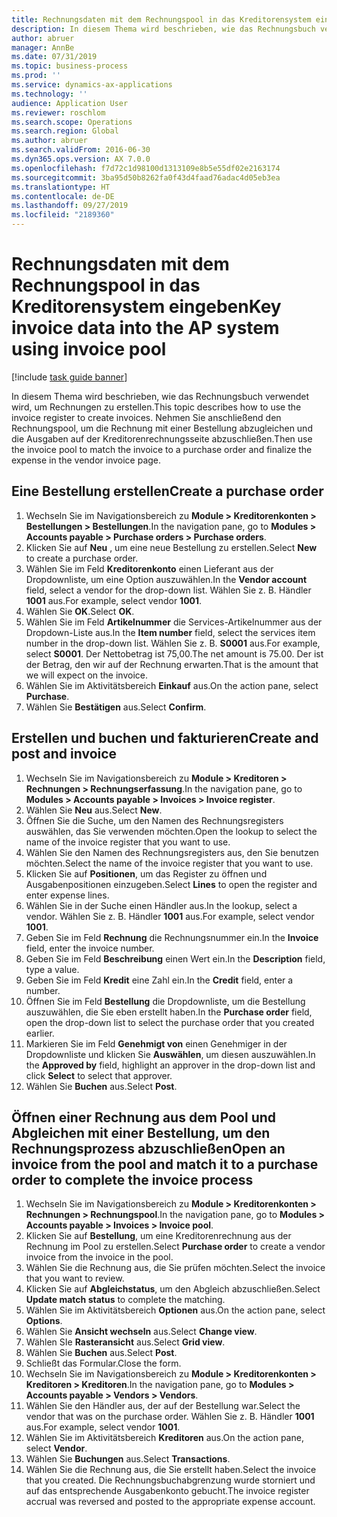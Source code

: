 ```yaml
---
title: Rechnungsdaten mit dem Rechnungspool in das Kreditorensystem eingeben
description: In diesem Thema wird beschrieben, wie das Rechnungsbuch verwendet wird, um Rechnungen zu erstellen.
author: abruer
manager: AnnBe
ms.date: 07/31/2019
ms.topic: business-process
ms.prod: ''
ms.service: dynamics-ax-applications
ms.technology: ''
audience: Application User
ms.reviewer: roschlom
ms.search.scope: Operations
ms.search.region: Global
ms.author: abruer
ms.search.validFrom: 2016-06-30
ms.dyn365.ops.version: AX 7.0.0
ms.openlocfilehash: f7d72c1d98100d1313109e8b5e55df02e2163174
ms.sourcegitcommit: 3ba95d50b8262fa0f43d4faad76adac4d05eb3ea
ms.translationtype: HT
ms.contentlocale: de-DE
ms.lasthandoff: 09/27/2019
ms.locfileid: "2189360"
---
```

# <a name="key-invoice-data-into-the-ap-system-using-invoice-pool"></a><span data-ttu-id="696e0-103">Rechnungsdaten mit dem Rechnungspool in das Kreditorensystem eingeben</span><span class="sxs-lookup"><span data-stu-id="696e0-103">Key invoice data into the AP system using invoice pool</span></span>

[!include [task guide banner](../../includes/task-guide-banner.md)]

<span data-ttu-id="696e0-104">In diesem Thema wird beschrieben, wie das Rechnungsbuch verwendet wird, um Rechnungen zu erstellen.</span><span class="sxs-lookup"><span data-stu-id="696e0-104">This topic describes how to use the invoice register to create invoices.</span></span> <span data-ttu-id="696e0-105">Nehmen Sie anschließend den Rechnungspool, um die Rechnung mit einer Bestellung abzugleichen und die Ausgaben auf der Kreditorenrechnungsseite abzuschließen.</span><span class="sxs-lookup"><span data-stu-id="696e0-105">Then use the invoice pool to match the invoice to a purchase order and finalize the expense in the vendor invoice page.</span></span>


## <a name="create-a-purchase-order"></a><span data-ttu-id="696e0-106">Eine Bestellung erstellen</span><span class="sxs-lookup"><span data-stu-id="696e0-106">Create a purchase order</span></span>
1. <span data-ttu-id="696e0-107">Wechseln Sie im Navigationsbereich zu **Module > Kreditorenkonten > Bestellungen > Bestellungen**.</span><span class="sxs-lookup"><span data-stu-id="696e0-107">In the navigation pane, go to **Modules > Accounts payable > Purchase orders > Purchase orders**.</span></span>
2. <span data-ttu-id="696e0-108">Klicken Sie auf **Neu** , um eine neue Bestellung zu erstellen.</span><span class="sxs-lookup"><span data-stu-id="696e0-108">Select **New** to create a purchase order.</span></span>
3. <span data-ttu-id="696e0-109">Wählen Sie im Feld **Kreditorenkonto** einen Lieferant aus der Dropdownliste, um eine Option auszuwählen.</span><span class="sxs-lookup"><span data-stu-id="696e0-109">In the **Vendor account** field, select a vendor for the drop-down list.</span></span> <span data-ttu-id="696e0-110">Wählen Sie z. B. Händler **1001** aus.</span><span class="sxs-lookup"><span data-stu-id="696e0-110">For example, select vendor **1001**.</span></span>
4. <span data-ttu-id="696e0-111">Wählen Sie **OK**.</span><span class="sxs-lookup"><span data-stu-id="696e0-111">Select **OK**.</span></span>
5. <span data-ttu-id="696e0-112">Wählen Sie im Feld **Artikelnummer** die Services-Artikelnummer aus der Dropdown-Liste aus.</span><span class="sxs-lookup"><span data-stu-id="696e0-112">In the **Item number** field, select the services item number in the drop-down list.</span></span> <span data-ttu-id="696e0-113">Wählen Sie z. B. **S0001** aus.</span><span class="sxs-lookup"><span data-stu-id="696e0-113">For example, select **S0001**.</span></span> <span data-ttu-id="696e0-114">Der Nettobetrag ist 75,00.</span><span class="sxs-lookup"><span data-stu-id="696e0-114">The net amount is 75.00.</span></span>  <span data-ttu-id="696e0-115">Der ist der Betrag, den wir auf der Rechnung erwarten.</span><span class="sxs-lookup"><span data-stu-id="696e0-115">That is the amount that we will expect on the invoice.</span></span>  
6. <span data-ttu-id="696e0-116">Wählen Sie im Aktivitätsbereich **Einkauf** aus.</span><span class="sxs-lookup"><span data-stu-id="696e0-116">On the action pane, select **Purchase**.</span></span>
7. <span data-ttu-id="696e0-117">Wählen Sie **Bestätigen** aus.</span><span class="sxs-lookup"><span data-stu-id="696e0-117">Select **Confirm**.</span></span>

## <a name="create-and-post-and-invoice"></a><span data-ttu-id="696e0-118">Erstellen und buchen und fakturieren</span><span class="sxs-lookup"><span data-stu-id="696e0-118">Create and post and invoice</span></span>
1. <span data-ttu-id="696e0-119">Wechseln Sie im Navigationsbereich zu **Module > Kreditoren > Rechnungen > Rechnungserfassung**.</span><span class="sxs-lookup"><span data-stu-id="696e0-119">In the navigation pane, go to **Modules > Accounts payable > Invoices > Invoice register**.</span></span>
2. <span data-ttu-id="696e0-120">Wählen Sie **Neu** aus.</span><span class="sxs-lookup"><span data-stu-id="696e0-120">Select **New**.</span></span>
3. <span data-ttu-id="696e0-121">Öffnen Sie die Suche, um den Namen des Rechnungsregisters auswählen, das Sie verwenden möchten.</span><span class="sxs-lookup"><span data-stu-id="696e0-121">Open the lookup to select the name of the invoice register that you want to use.</span></span>
4. <span data-ttu-id="696e0-122">Wählen Sie den Namen des Rechnungsregisters aus, den Sie benutzen möchten.</span><span class="sxs-lookup"><span data-stu-id="696e0-122">Select the name of the invoice register that you want to use.</span></span>
5. <span data-ttu-id="696e0-123">Klicken Sie auf **Positionen**, um das Register zu öffnen und Ausgabenpositionen einzugeben.</span><span class="sxs-lookup"><span data-stu-id="696e0-123">Select **Lines** to open the register and enter expense lines.</span></span>
6. <span data-ttu-id="696e0-124">Wählen Sie in der Suche einen Händler aus.</span><span class="sxs-lookup"><span data-stu-id="696e0-124">In the lookup, select a vendor.</span></span> <span data-ttu-id="696e0-125">Wählen Sie z. B. Händler **1001** aus.</span><span class="sxs-lookup"><span data-stu-id="696e0-125">For example, select vendor **1001**.</span></span>
7. <span data-ttu-id="696e0-126">Geben Sie im Feld **Rechnung** die Rechnungsnummer ein.</span><span class="sxs-lookup"><span data-stu-id="696e0-126">In the **Invoice** field, enter the invoice number.</span></span>
8. <span data-ttu-id="696e0-127">Geben Sie im Feld **Beschreibung** einen Wert ein.</span><span class="sxs-lookup"><span data-stu-id="696e0-127">In the **Description** field, type a value.</span></span>
9. <span data-ttu-id="696e0-128">Geben Sie im Feld **Kredit** eine Zahl ein.</span><span class="sxs-lookup"><span data-stu-id="696e0-128">In the **Credit** field, enter a number.</span></span>
10. <span data-ttu-id="696e0-129">Öffnen Sie im Feld **Bestellung** die Dropdownliste, um die Bestellung auszuwählen, die Sie eben erstellt haben.</span><span class="sxs-lookup"><span data-stu-id="696e0-129">In the **Purchase order** field, open the drop-down list to select the purchase order that you created earlier.</span></span>
11. <span data-ttu-id="696e0-130">Markieren Sie im Feld **Genehmigt von** einen Genehmiger in der Dropdownliste und klicken Sie **Auswählen**, um diesen auszuwählen.</span><span class="sxs-lookup"><span data-stu-id="696e0-130">In the **Approved by** field, highlight an approver in the drop-down list and click **Select** to select that approver.</span></span>
12. <span data-ttu-id="696e0-131">Wählen Sie **Buchen** aus.</span><span class="sxs-lookup"><span data-stu-id="696e0-131">Select **Post**.</span></span>

## <a name="open-an-invoice-from-the-pool-and-match-it-to-a-purchase-order-to-complete-the-invoice-process"></a><span data-ttu-id="696e0-132">Öffnen einer Rechnung aus dem Pool und Abgleichen mit einer Bestellung, um den Rechnungsprozess abzuschließen</span><span class="sxs-lookup"><span data-stu-id="696e0-132">Open an invoice from the pool and match it to a purchase order to complete the invoice process</span></span>
1. <span data-ttu-id="696e0-133">Wechseln Sie im Navigationsbereich zu **Module > Kreditorenkonten > Rechnungen > Rechnungspool**.</span><span class="sxs-lookup"><span data-stu-id="696e0-133">In the navigation pane, go to **Modules > Accounts payable > Invoices > Invoice pool**.</span></span>
2. <span data-ttu-id="696e0-134">Klicken Sie auf **Bestellung**, um eine Kreditorenrechnung aus der Rechnung im Pool zu erstellen.</span><span class="sxs-lookup"><span data-stu-id="696e0-134">Select **Purchase order** to create a vendor invoice from the invoice in the pool.</span></span>
3. <span data-ttu-id="696e0-135">Wählen Sie die Rechnung aus, die Sie prüfen möchten.</span><span class="sxs-lookup"><span data-stu-id="696e0-135">Select the invoice that you want to review.</span></span>
4. <span data-ttu-id="696e0-136">Klicken Sie auf **Abgleichstatus**, um den Abgleich abzuschließen.</span><span class="sxs-lookup"><span data-stu-id="696e0-136">Select **Update match status** to complete the matching.</span></span>
5. <span data-ttu-id="696e0-137">Wählen Sie im Aktivitätsbereich **Optionen** aus.</span><span class="sxs-lookup"><span data-stu-id="696e0-137">On the action pane, select **Options**.</span></span>
6. <span data-ttu-id="696e0-138">Wählen Sie **Ansicht wechseln** aus.</span><span class="sxs-lookup"><span data-stu-id="696e0-138">Select **Change view**.</span></span>
7. <span data-ttu-id="696e0-139">Wählen SIe **Rasteransicht** aus.</span><span class="sxs-lookup"><span data-stu-id="696e0-139">Select **Grid view**.</span></span>
8. <span data-ttu-id="696e0-140">Wählen Sie **Buchen** aus.</span><span class="sxs-lookup"><span data-stu-id="696e0-140">Select **Post**.</span></span>
9. <span data-ttu-id="696e0-141">Schließt das Formular.</span><span class="sxs-lookup"><span data-stu-id="696e0-141">Close the form.</span></span>
10. <span data-ttu-id="696e0-142">Wechseln Sie im Navigationsbereich zu **Module > Kreditorenkonten > Kreditoren > Kreditoren**.</span><span class="sxs-lookup"><span data-stu-id="696e0-142">In the navigation pane, go to **Modules > Accounts payable > Vendors > Vendors**.</span></span>
11. <span data-ttu-id="696e0-143">Wählen Sie den Händler aus, der auf der Bestellung war.</span><span class="sxs-lookup"><span data-stu-id="696e0-143">Select the vendor that was on the purchase order.</span></span> <span data-ttu-id="696e0-144">Wählen Sie z. B. Händler **1001** aus.</span><span class="sxs-lookup"><span data-stu-id="696e0-144">For example, select vendor **1001**.</span></span>
12. <span data-ttu-id="696e0-145">Wählen Sie im Aktivitätsbereich **Kreditoren** aus.</span><span class="sxs-lookup"><span data-stu-id="696e0-145">On the action pane, select **Vendor**.</span></span>
13. <span data-ttu-id="696e0-146">Wählen Sie **Buchungen** aus.</span><span class="sxs-lookup"><span data-stu-id="696e0-146">Select **Transactions**.</span></span>
14. <span data-ttu-id="696e0-147">Wählen Sie die Rechnung aus, die Sie erstellt haben.</span><span class="sxs-lookup"><span data-stu-id="696e0-147">Select the invoice that you created.</span></span> <span data-ttu-id="696e0-148">Die Rechnungsbuchabgrenzung wurde storniert und auf das entsprechende Ausgabenkonto gebucht.</span><span class="sxs-lookup"><span data-stu-id="696e0-148">The invoice register accrual was reversed and posted to the appropriate expense account.</span></span>  

